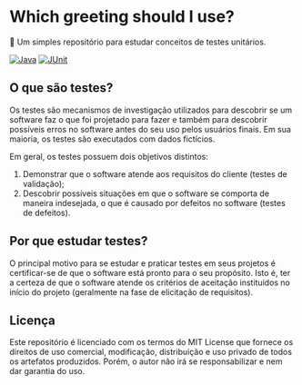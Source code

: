 # Which greeting should I use?
:wave: Um simples repositório para estudar conceitos de testes unitários.

[![Java](https://img.shields.io/badge/Java-v13.0.2-green.svg)](https://shields.io/)
[![JUnit](https://img.shields.io/badge/JUnit-v4.11-green.svg)](https://shields.io/)

## O que são testes?
Os testes são mecanismos de investigação utilizados para descobrir se um software faz o que foi projetado para fazer e também para descobrir possíveis erros no software antes do seu uso pelos usuários finais. Em sua maioria, os testes são executados com dados fictícios.

Em geral, os testes possuem dois objetivos distintos:
1. Demonstrar que o software atende aos requisitos do cliente (testes de validação);
2. Descobrir possíveis situações em que o software se comporta de maneira indesejada, o que é causado por defeitos no software (testes de defeitos).

## Por que estudar testes?
O principal motivo para se estudar e praticar testes em seus projetos é certificar-se de que o software está pronto para o seu propósito. Isto é, ter a certeza de que o software atende os critérios de aceitação instituidos no início do projeto (geralmente na fase de elicitação de requisitos).

## Licença
Este repositório é licenciado com os termos do MIT License que fornece os direitos de uso comercial, modificação, distribuição e uso privado de todos os artefatos produzidos. Porém, o autor não irá se responsabilizar e nem dar garantia do uso.
